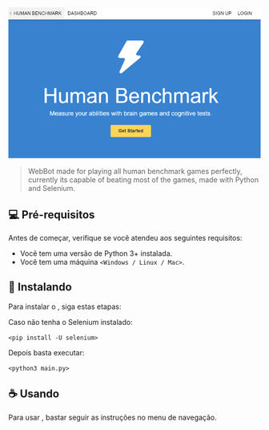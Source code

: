 <img src="benchmark.png" alt="exemplo imagem">

> WebBot made for playing all human benchmark games perfectly, currently its capable of beating most of the games, made with Python and Selenium.

## 💻 Pré-requisitos

Antes de começar, verifique se você atendeu aos seguintes requisitos:

* Você tem uma versão de Python 3+ instalada.
* Você tem uma máquina `<Windows / Linux / Mac>`.

## 🚀 Instalando <benchmark-bot>

Para instalar o <benchmark-bot>, siga estas etapas:

Caso não tenha o Selenium instalado:
```
<pip install -U selenium>
```

Depois basta executar:
```
<python3 main.py>
```

## ☕ Usando <benchmark-bot>

Para usar <benchmark-bot>, bastar seguir as instruções no menu de navegação.

